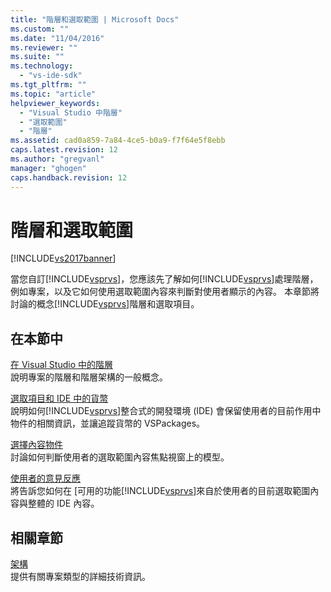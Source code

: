 ```yaml
---
title: "階層和選取範圍 | Microsoft Docs"
ms.custom: ""
ms.date: "11/04/2016"
ms.reviewer: ""
ms.suite: ""
ms.technology: 
  - "vs-ide-sdk"
ms.tgt_pltfrm: ""
ms.topic: "article"
helpviewer_keywords: 
  - "Visual Studio 中階層"
  - "選取範圍"
  - "階層"
ms.assetid: cad0a859-7a84-4ce5-b0a9-f7f64e5f8ebb
caps.latest.revision: 12
ms.author: "gregvanl"
manager: "ghogen"
caps.handback.revision: 12
---
```

# 階層和選取範圍
[!INCLUDE[vs2017banner](../../code-quality/includes/vs2017banner.md)]

當您自訂[!INCLUDE[vsprvs](../../code-quality/includes/vsprvs_md.md)]，您應該先了解如何[!INCLUDE[vsprvs](../../code-quality/includes/vsprvs_md.md)]處理階層，例如專案，以及它如何使用選取範圍內容來判斷對使用者顯示的內容。  本章節將討論的概念[!INCLUDE[vsprvs](../../code-quality/includes/vsprvs_md.md)]階層和選取項目。  
  
## 在本節中  
 [在 Visual Studio 中的階層](../../extensibility/internals/hierarchies-in-visual-studio.md)  
 說明專案的階層和階層架構的一般概念。  
  
 [選取項目和 IDE 中的貨幣](../../extensibility/internals/selection-and-currency-in-the-ide.md)  
 說明如何[!INCLUDE[vsprvs](../../code-quality/includes/vsprvs_md.md)]整合式的開發環境 \(IDE\) 會保留使用者的目前作用中物件的相關資訊，並讓追蹤貨幣的 VSPackages。  
  
 [選擇內容物件](../../extensibility/internals/selection-context-objects.md)  
 討論如何判斷使用者的選取範圍內容焦點視窗上的模型。  
  
 [使用者的意見反應](../../extensibility/internals/feedback-to-the-user.md)  
 將告訴您如何在 \[可用的功能[!INCLUDE[vsprvs](../../code-quality/includes/vsprvs_md.md)]來自於使用者的目前選取範圍內容與整體的 IDE 內容。  
  
## 相關章節  
 [架構](../../extensibility/internals/project-types-architecture.md)  
 提供有關專案類型的詳細技術資訊。